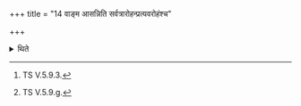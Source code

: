 +++
title = "14 वाङ्म आसन्निति सर्वत्रारोहन्प्रत्यवरोहंश्च"

+++

<details><summary>थिते</summary>

14. Everywhere every time while ascending or descending he mutters[^1] vāṇ ma āsan[^2]. Or he mutters this formula only once at the end.  

[^1]: TS V.5.9.3.  

[^2]: TS V.5.9.g.   
</details>
